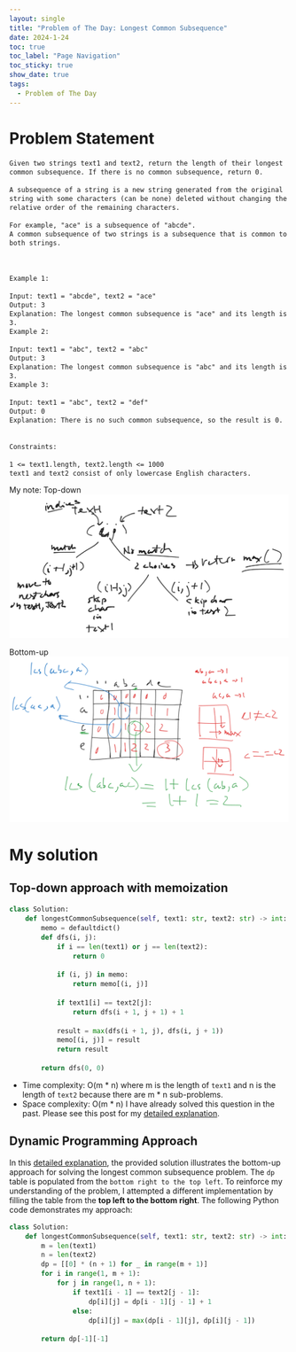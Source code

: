 ```yaml
---
layout: single
title: "Problem of The Day: Longest Common Subsequence"
date: 2024-1-24
toc: true
toc_label: "Page Navigation"
toc_sticky: true
show_date: true
tags:
  - Problem of The Day
---
```

# Problem Statement
```
Given two strings text1 and text2, return the length of their longest common subsequence. If there is no common subsequence, return 0.

A subsequence of a string is a new string generated from the original string with some characters (can be none) deleted without changing the relative order of the remaining characters.

For example, "ace" is a subsequence of "abcde".
A common subsequence of two strings is a subsequence that is common to both strings.

 

Example 1:

Input: text1 = "abcde", text2 = "ace" 
Output: 3  
Explanation: The longest common subsequence is "ace" and its length is 3.
Example 2:

Input: text1 = "abc", text2 = "abc"
Output: 3
Explanation: The longest common subsequence is "abc" and its length is 3.
Example 3:

Input: text1 = "abc", text2 = "def"
Output: 0
Explanation: There is no such common subsequence, so the result is 0.
 

Constraints:

1 <= text1.length, text2.length <= 1000
text1 and text2 consist of only lowercase English characters.
```

My note:
Top-down
[![my note](/assets/images/2024-01-24_17-00-10-longest-common-subsequence-note.png)](/assets/images/2024-01-24_17-00-10-longest-common-subsequence-note.png)


Bottom-up
[![dp-note](/assets/images/2024-01-24_17-33-46-dp-approach-note.png)](/assets/images/2024-01-24_17-33-46-dp-approach-note.png)

# My solution
## Top-down approach with memoization
```python
class Solution:
    def longestCommonSubsequence(self, text1: str, text2: str) -> int:
        memo = defaultdict()
        def dfs(i, j):
            if i == len(text1) or j == len(text2):
                return 0

            if (i, j) in memo:
                return memo[(i, j)]

            if text1[i] == text2[j]:
                return dfs(i + 1, j + 1) + 1

            result = max(dfs(i + 1, j), dfs(i, j + 1))
            memo[(i, j)] = result
            return result

        return dfs(0, 0)
```
- Time complexity: O(m * n) where m is the length of `text1` and n is the length of `text2` because there are m * n sub-problems.
- Space complexity: O(m * n)
I have already solved this question in the past. Please see this post for my [detailed explanation](2024-1-14-longest-common-subsequence.md).

## Dynamic Programming Approach
In this [detailed explanation](2024-1-14-longest-common-subsequence.md), the provided solution illustrates the bottom-up approach for solving the longest common subsequence problem. The `dp` table is populated from the `bottom right to the top left`. To reinforce my understanding of the problem, I attempted a different implementation by filling the table from the **top left to the bottom right**. The following Python code demonstrates my approach:

```python
class Solution:
    def longestCommonSubsequence(self, text1: str, text2: str) -> int:
        m = len(text1)
        n = len(text2)
        dp = [[0] * (n + 1) for _ in range(m + 1)]
        for i in range(1, m + 1):
            for j in range(1, n + 1):
                if text1[i - 1] == text2[j - 1]:
                    dp[i][j] = dp[i - 1][j - 1] + 1
                else:
                    dp[i][j] = max(dp[i - 1][j], dp[i][j - 1])
        
        return dp[-1][-1]
```